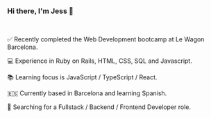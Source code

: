 ### Hi there, I'm Jess 👋 

<br>

:white_check_mark: Recently completed the Web Development bootcamp at Le Wagon Barcelona. 

:computer: Experience in Ruby on Rails, HTML, CSS, SQL and Javascript.

:books: Learning focus is JavaScript / TypeScript / React. 

:es: Currently based in Barcelona and learning Spanish.

:mag_right: Searching for a Fullstack / Backend / Frontend Developer role. 

<br>

<!--
**jpates2/jpates2** is a ✨ _special_ ✨ repository because its `README.md` (this file) appears on your GitHub profile.

Here are some ideas to get you started:

- 🔭 I’m currently working on ...
- 🌱 I’m currently learning ...
- 👯 I’m looking to collaborate on ...
- 🤔 I’m looking for help with ...
- 💬 Ask me about ...
- 📫 How to reach me: ...
- 😄 Pronouns: ...
- ⚡ Fun fact: ...
-->
